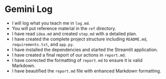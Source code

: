 # Gemini Log

- I will log what you teach me in `log.md`.
- You will put reference material in the `ref` directory.
- I have read `idea.md` and created `step.md` with a detailed plan.
- I have created the complete project structure including `README.md`, `requirements.txt`, and `app.py`.
- I have installed the dependencies and started the Streamlit application.
- I have created a final report of our actions in `report.md`.
- I have corrected the formatting of `report.md` to ensure it is valid Markdown.
- I have beautified the `report.md` file with enhanced Markdown formatting.